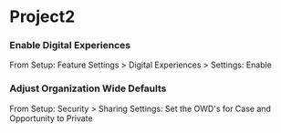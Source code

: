 # Project2

### Enable Digital Experiences
From Setup: Feature Settings > Digital Experiences > Settings: Enable

### Adjust Organization Wide Defaults
From Setup: Security > Sharing Settings: Set the OWD's for Case and Opportunity to Private

